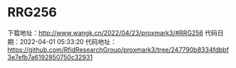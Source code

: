 # RRG256
下载地址：http://www.wangk.cn/2022/04/23/proxmark3/#RRG256
代码日期：2022-04-01 05:33:20
代码地址：https://github.com/RfidResearchGroup/proxmark3/tree/247790b8334fdbbf3e7efb7a6192850750c32931

